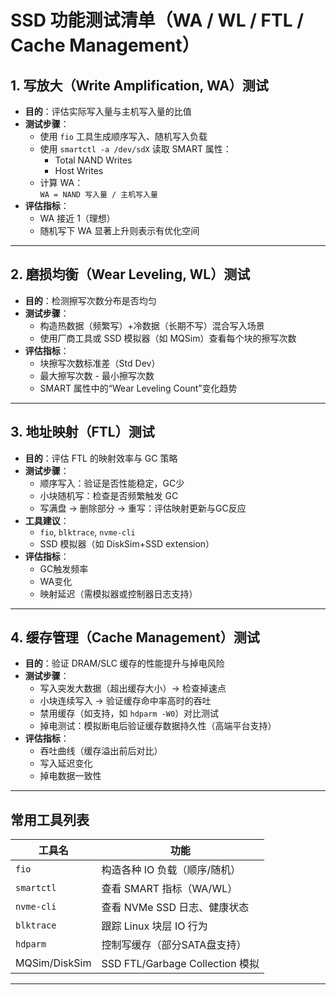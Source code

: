 
# SSD 功能测试清单（WA / WL / FTL / Cache Management）

## 1. 写放大（Write Amplification, WA）测试

- **目的**：评估实际写入量与主机写入量的比值
- **测试步骤**：
  - 使用 `fio` 工具生成顺序写入、随机写入负载
  - 使用 `smartctl -a /dev/sdX` 读取 SMART 属性：
    - Total NAND Writes
    - Host Writes
  - 计算 WA：  
    `WA = NAND 写入量 / 主机写入量`
- **评估指标**：
  - WA 接近 1（理想）
  - 随机写下 WA 显著上升则表示有优化空间

---

## 2. 磨损均衡（Wear Leveling, WL）测试

- **目的**：检测擦写次数分布是否均匀
- **测试步骤**：
  - 构造热数据（频繁写）+冷数据（长期不写）混合写入场景
  - 使用厂商工具或 SSD 模拟器（如 MQSim）查看每个块的擦写次数
- **评估指标**：
  - 块擦写次数标准差（Std Dev）
  - 最大擦写次数 - 最小擦写次数
  - SMART 属性中的“Wear Leveling Count”变化趋势

---

## 3. 地址映射（FTL）测试

- **目的**：评估 FTL 的映射效率与 GC 策略
- **测试步骤**：
  - 顺序写入：验证是否性能稳定，GC少
  - 小块随机写：检查是否频繁触发 GC
  - 写满盘 → 删除部分 → 重写：评估映射更新与GC反应
- **工具建议**：
  - `fio`, `blktrace`, `nvme-cli`
  - SSD 模拟器（如 DiskSim+SSD extension）
- **评估指标**：
  - GC触发频率
  - WA变化
  - 映射延迟（需模拟器或控制器日志支持）

---

## 4. 缓存管理（Cache Management）测试

- **目的**：验证 DRAM/SLC 缓存的性能提升与掉电风险
- **测试步骤**：
  - 写入突发大数据（超出缓存大小）→ 检查掉速点
  - 小块连续写入 → 验证缓存命中率高时的吞吐
  - 禁用缓存（如支持，如 `hdparm -W0`）对比测试
  - 掉电测试：模拟断电后验证缓存数据持久性（高端平台支持）
- **评估指标**：
  - 吞吐曲线（缓存溢出前后对比）
  - 写入延迟变化
  - 掉电数据一致性

---

## 常用工具列表

| 工具名      | 功能                             |
|-------------|----------------------------------|
| `fio`       | 构造各种 IO 负载（顺序/随机）   |
| `smartctl`  | 查看 SMART 指标（WA/WL）        |
| `nvme-cli`  | 查看 NVMe SSD 日志、健康状态    |
| `blktrace`  | 跟踪 Linux 块层 IO 行为         |
| `hdparm`    | 控制写缓存（部分SATA盘支持）    |
| MQSim/DiskSim | SSD FTL/Garbage Collection 模拟 |

---

